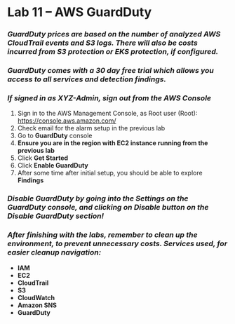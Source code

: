 # Lab 11 – AWS GuardDuty

### *GuardDuty prices are based on the number of analyzed AWS CloudTrail events and S3 logs. There will also be costs incurred from S3 protection or EKS protection, if configured.*

### *GuardDuty comes with a 30 day free trial which allows you access to all services and detection findings.*

### *If signed in as XYZ-Admin, sign out from the AWS Console*

1.  Sign in to the AWS Management Console, as Root user (Root): <https://console.aws.amazon.com/>
2.  Check email for the alarm setup in the previous lab
3.  Go to **GuardDuty** console
4.  **Ensure you are in the region with EC2 instance running from the previous lab**
5.  Click **Get Started**
6.  Click **Enable GuardDuty**
7.  After some time after initial setup, you should be able to explore **Findings**

### *Disable GuardDuty by going into the Settings on the GuardDuty console, and clicking on Disable button on the Disable GuardDuty section!*

### *After finishing with the labs, remember to clean up the environment, to prevent unnecessary costs. Services used, for easier cleanup navigation:*

- **IAM**
- **EC2**
- **CloudTrail**
- **S3**
- **CloudWatch**
- **Amazon SNS**
- **GuardDuty**
